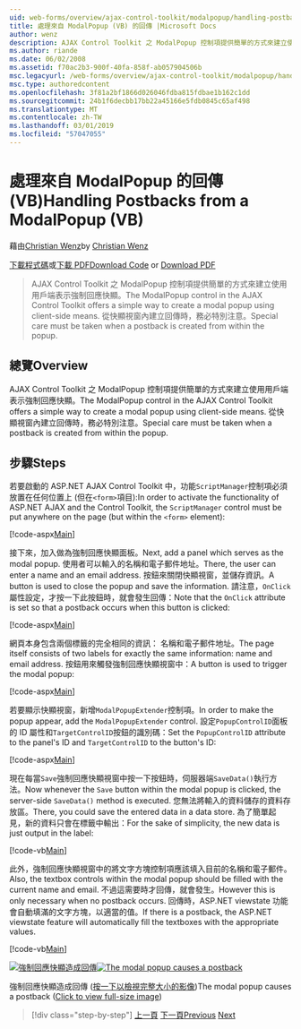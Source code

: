 ```yaml
---
uid: web-forms/overview/ajax-control-toolkit/modalpopup/handling-postbacks-from-a-modalpopup-vb
title: 處理來自 ModalPopup (VB) 的回傳 |Microsoft Docs
author: wenz
description: AJAX Control Toolkit 之 ModalPopup 控制項提供簡單的方式來建立使用用戶端表示強制回應快顯。 必須採取特別注意，當 pos...
ms.author: riande
ms.date: 06/02/2008
ms.assetid: f70ac2b3-900f-40fa-858f-ab057904506b
msc.legacyurl: /web-forms/overview/ajax-control-toolkit/modalpopup/handling-postbacks-from-a-modalpopup-vb
msc.type: authoredcontent
ms.openlocfilehash: 3f81a2bf1866d026046fdba815fdbae1b162c1dd
ms.sourcegitcommit: 24b1f6decbb17bb22a45166e5fdb0845c65af498
ms.translationtype: MT
ms.contentlocale: zh-TW
ms.lasthandoff: 03/01/2019
ms.locfileid: "57047055"
---
```

<a name="handling-postbacks-from-a-modalpopup-vb"></a><span data-ttu-id="99713-104">處理來自 ModalPopup 的回傳 (VB)</span><span class="sxs-lookup"><span data-stu-id="99713-104">Handling Postbacks from a ModalPopup (VB)</span></span>
====================
<span data-ttu-id="99713-105">藉由[Christian Wenz](https://github.com/wenz)</span><span class="sxs-lookup"><span data-stu-id="99713-105">by [Christian Wenz](https://github.com/wenz)</span></span>

<span data-ttu-id="99713-106">[下載程式碼](http://download.microsoft.com/download/2/4/0/24052038-f942-4336-905b-b60ae56f0dd5/ModalPopup3.vb.zip)或[下載 PDF](http://download.microsoft.com/download/b/6/a/b6ae89ee-df69-4c87-9bfb-ad1eb2b23373/modalpopup3VB.pdf)</span><span class="sxs-lookup"><span data-stu-id="99713-106">[Download Code](http://download.microsoft.com/download/2/4/0/24052038-f942-4336-905b-b60ae56f0dd5/ModalPopup3.vb.zip) or [Download PDF](http://download.microsoft.com/download/b/6/a/b6ae89ee-df69-4c87-9bfb-ad1eb2b23373/modalpopup3VB.pdf)</span></span>

> <span data-ttu-id="99713-107">AJAX Control Toolkit 之 ModalPopup 控制項提供簡單的方式來建立使用用戶端表示強制回應快顯。</span><span class="sxs-lookup"><span data-stu-id="99713-107">The ModalPopup control in the AJAX Control Toolkit offers a simple way to create a modal popup using client-side means.</span></span> <span data-ttu-id="99713-108">從快顯視窗內建立回傳時，務必特別注意。</span><span class="sxs-lookup"><span data-stu-id="99713-108">Special care must be taken when a postback is created from within the popup.</span></span>


## <a name="overview"></a><span data-ttu-id="99713-109">總覽</span><span class="sxs-lookup"><span data-stu-id="99713-109">Overview</span></span>

<span data-ttu-id="99713-110">AJAX Control Toolkit 之 ModalPopup 控制項提供簡單的方式來建立使用用戶端表示強制回應快顯。</span><span class="sxs-lookup"><span data-stu-id="99713-110">The ModalPopup control in the AJAX Control Toolkit offers a simple way to create a modal popup using client-side means.</span></span> <span data-ttu-id="99713-111">從快顯視窗內建立回傳時，務必特別注意。</span><span class="sxs-lookup"><span data-stu-id="99713-111">Special care must be taken when a postback is created from within the popup.</span></span>

## <a name="steps"></a><span data-ttu-id="99713-112">步驟</span><span class="sxs-lookup"><span data-stu-id="99713-112">Steps</span></span>

<span data-ttu-id="99713-113">若要啟動的 ASP.NET AJAX Control Toolkit 中，功能`ScriptManager`控制項必須放置在任何位置上 (但在`<form>`項目):</span><span class="sxs-lookup"><span data-stu-id="99713-113">In order to activate the functionality of ASP.NET AJAX and the Control Toolkit, the `ScriptManager` control must be put anywhere on the page (but within the `<form>` element):</span></span>

[!code-aspx[Main](handling-postbacks-from-a-modalpopup-vb/samples/sample1.aspx)]

<span data-ttu-id="99713-114">接下來，加入做為強制回應快顯面板。</span><span class="sxs-lookup"><span data-stu-id="99713-114">Next, add a panel which serves as the modal popup.</span></span> <span data-ttu-id="99713-115">使用者可以輸入的名稱和電子郵件地址。</span><span class="sxs-lookup"><span data-stu-id="99713-115">There, the user can enter a name and an email address.</span></span> <span data-ttu-id="99713-116">按鈕來關閉快顯視窗，並儲存資訊。</span><span class="sxs-lookup"><span data-stu-id="99713-116">A button is used to close the popup and save the information.</span></span> <span data-ttu-id="99713-117">請注意，`OnClick`屬性設定，才按一下此按鈕時，就會發生回傳：</span><span class="sxs-lookup"><span data-stu-id="99713-117">Note that the `OnClick` attribute is set so that a postback occurs when this button is clicked:</span></span>

[!code-aspx[Main](handling-postbacks-from-a-modalpopup-vb/samples/sample2.aspx)]

<span data-ttu-id="99713-118">網頁本身包含兩個標籤的完全相同的資訊： 名稱和電子郵件地址。</span><span class="sxs-lookup"><span data-stu-id="99713-118">The page itself consists of two labels for exactly the same information: name and email address.</span></span> <span data-ttu-id="99713-119">按鈕用來觸發強制回應快顯視窗中：</span><span class="sxs-lookup"><span data-stu-id="99713-119">A button is used to trigger the modal popup:</span></span>

[!code-aspx[Main](handling-postbacks-from-a-modalpopup-vb/samples/sample3.aspx)]

<span data-ttu-id="99713-120">若要顯示快顯視窗，新增`ModalPopupExtender`控制項。</span><span class="sxs-lookup"><span data-stu-id="99713-120">In order to make the popup appear, add the `ModalPopupExtender` control.</span></span> <span data-ttu-id="99713-121">設定`PopupControlID`面板的 ID 屬性和`TargetControlID`按鈕的識別碼：</span><span class="sxs-lookup"><span data-stu-id="99713-121">Set the `PopupControlID` attribute to the panel's ID and `TargetControlID` to the button's ID:</span></span>

[!code-aspx[Main](handling-postbacks-from-a-modalpopup-vb/samples/sample4.aspx)]

<span data-ttu-id="99713-122">現在每當`Save`強制回應快顯視窗中按一下按鈕時，伺服器端`SaveData()`執行方法。</span><span class="sxs-lookup"><span data-stu-id="99713-122">Now whenever the `Save` button within the modal popup is clicked, the server-side `SaveData()` method is executed.</span></span> <span data-ttu-id="99713-123">您無法將輸入的資料儲存的資料存放區。</span><span class="sxs-lookup"><span data-stu-id="99713-123">There, you could save the entered data in a data store.</span></span> <span data-ttu-id="99713-124">為了簡單起見，新的資料只會在標籤中輸出：</span><span class="sxs-lookup"><span data-stu-id="99713-124">For the sake of simplicity, the new data is just output in the label:</span></span>

[!code-vb[Main](handling-postbacks-from-a-modalpopup-vb/samples/sample5.vb)]

<span data-ttu-id="99713-125">此外，強制回應快顯視窗中的將文字方塊控制項應該填入目前的名稱和電子郵件。</span><span class="sxs-lookup"><span data-stu-id="99713-125">Also, the textbox controls within the modal popup should be filled with the current name and email.</span></span> <span data-ttu-id="99713-126">不過這需要時才回傳，就會發生。</span><span class="sxs-lookup"><span data-stu-id="99713-126">However this is only necessary when no postback occurs.</span></span> <span data-ttu-id="99713-127">回傳時，ASP.NET viewstate 功能會自動填滿的文字方塊，以適當的值。</span><span class="sxs-lookup"><span data-stu-id="99713-127">If there is a postback, the ASP.NET viewstate feature will automatically fill the textboxes with the appropriate values.</span></span>

[!code-vb[Main](handling-postbacks-from-a-modalpopup-vb/samples/sample6.vb)]


<span data-ttu-id="99713-128">[![強制回應快顯造成回傳](handling-postbacks-from-a-modalpopup-vb/_static/image2.png)](handling-postbacks-from-a-modalpopup-vb/_static/image1.png)</span><span class="sxs-lookup"><span data-stu-id="99713-128">[![The modal popup causes a postback](handling-postbacks-from-a-modalpopup-vb/_static/image2.png)](handling-postbacks-from-a-modalpopup-vb/_static/image1.png)</span></span>

<span data-ttu-id="99713-129">強制回應快顯造成回傳 ([按一下以檢視完整大小的影像](handling-postbacks-from-a-modalpopup-vb/_static/image3.png))</span><span class="sxs-lookup"><span data-stu-id="99713-129">The modal popup causes a postback ([Click to view full-size image](handling-postbacks-from-a-modalpopup-vb/_static/image3.png))</span></span>

> [!div class="step-by-step"]
> <span data-ttu-id="99713-130">[上一頁](using-modalpopup-with-a-repeater-control-vb.md)
> [下一頁](positioning-a-modalpopup-vb.md)</span><span class="sxs-lookup"><span data-stu-id="99713-130">[Previous](using-modalpopup-with-a-repeater-control-vb.md)
[Next](positioning-a-modalpopup-vb.md)</span></span>
